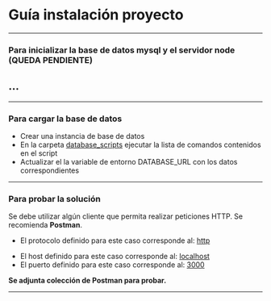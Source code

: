 # Guía instalación proyecto

---

### **Para inicializar la base de datos mysql y el servidor node (QUEDA PENDIENTE)**

## ...

---

### **Para cargar la base de datos**

- Crear una instancia de base de datos
- En la carpeta <u>database_scripts</u> ejecutar la lista de comandos contenidos en el script
- Actualizar el la variable de entorno DATABASE_URL con los datos correspondientes

---

### **Para probar la solución**

Se debe utilizar algún cliente que permita realizar peticiones HTTP. Se recomienda **Postman**.

- El protocolo definido para este caso corresponde al: <u>http</u>

* El host definido para este caso corresponde al: <u>localhost</u>
* El puerto definido para este caso corresponde al: <u>3000</u>

**Se adjunta colección de Postman para probar.**

---
